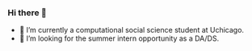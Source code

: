 ### Hi there 👋

- 🔭 I’m currently a computational social science student at Uchicago.
- 🌱 I’m looking for the summer intern opportunity as a DA/DS.
<!--
**yujing-syj/yujing-syj** is a ✨ _special_ ✨ repository because its `README.md` (this file) appears on your GitHub profile.

Here are some ideas to get you started:

- 🔭 I’m currently working on ...
- 🌱 I’m currently learning ...
- 👯 I’m looking to collaborate on ...
- 🤔 I’m looking for help with ...
- 💬 Ask me about ...
- 📫 How to reach me: ...
- 😄 Pronouns: ...
- ⚡ Fun fact: ...
-->
